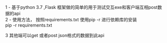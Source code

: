 1 -  基于python 3.7 ,Flask 框架做的简单的用于测试交互exe和客户端互相post数据的api \
2  - 使用方法， 按照requirements.txt  使用pip -r 进行依赖库的安装 \
    pip   -r  requirements.txt   

3 其他端可以get 或者post json格式的数据到此api


